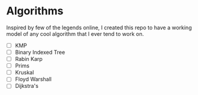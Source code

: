 # Algorithms

Inspired by few of the legends online, I created this repo to have a working model of any cool algorithm that I ever tend to work on.

- [ ] KMP
- [ ] Binary Indexed Tree
- [ ] Rabin Karp
- [ ] Prims
- [ ] Kruskal
- [ ] Floyd Warshall
- [ ] Dijkstra's
